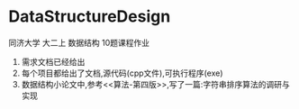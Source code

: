 # DataStructureDesign
同济大学 大二上 数据结构 10题课程作业

1. 需求文档已经给出
2. 每个项目都给出了文档,源代码(cpp文件),可执行程序(exe)
3. 数据结构小论文中,参考<<算法-第四版>>,写了一篇:字符串排序算法的调研与实现

